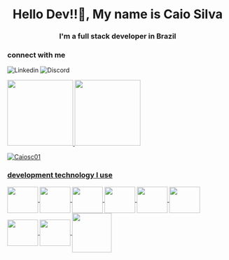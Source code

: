 

<h1 align="center">Hello Dev!!👋, My name is Caio Silva</h1>
<h3 align="center">I'm a full stack developer in Brazil</h3>



<h3 >connect with me</h3>

![Linkedin](https://img.shields.io/badge/LinkedIn-0077B5?style=for-the-badge&logo=linkedin&logoColor=white)
![Discord](https://img.shields.io/badge/Discord-7289DA?style=for-the-badge&logo=discord&logoColor=white)




<a href="https://github.com/CaioSC01">
<img height="150em" src="https://github-readme-stats.vercel.app/api/top-langs/?username=CaioSC01&layout=compact&langs_count=7&theme=vision-friendly-dark"/>
<img height="150em" src="https://github-readme-stats.vercel.app/api?username=CaioSC01&show_icons=true&theme=vision-friendly-dark&include_all_commits=true&count_private=true"/>
</div>
<p><img align="center" src="https://github-readme-streak-stats.herokuapp.com/?user=Caiosc01&" alt="Caiosc01" /></p>

 <h3 >development technology I use</h3>
 
<img  align="center" height="60" width="70"  src="https://cdn.jsdelivr.net/gh/devicons/devicon/icons/csharp/csharp-original.svg" />
<img  align="center"   height="60" width="70"   src="https://cdn.jsdelivr.net/gh/devicons/devicon/icons/git/git-original.svg" />
<img  align="center"   height="60" width="70"    src="https://cdn.jsdelivr.net/gh/devicons/devicon/icons/javascript/javascript-original.svg" />
<img  align="center"  height="60" width="70"    src="https://cdn.jsdelivr.net/gh/devicons/devicon/icons/nodejs/nodejs-original.svg" />
<img  align="center" height="60" width="70"    src="https://cdn.jsdelivr.net/gh/devicons/devicon/icons/react/react-original-wordmark.svg" />
<img  align="center"   height="60" width="70"   src="https://cdn.jsdelivr.net/gh/devicons/devicon/icons/typescript/typescript-original.svg" />
<img  align="center"   height="60" width="70"    src="https://cdn.jsdelivr.net/gh/devicons/devicon/icons/microsoftsqlserver/microsoftsqlserver-plain-wordmark.svg" />
<img  align="center" height="60" width="70"    src="https://cdn.jsdelivr.net/gh/devicons/devicon/icons/sass/sass-original.svg" />
<img align="center"   height="90" width="90"  src="https://cdn.jsdelivr.net/gh/devicons/devicon/icons/tailwindcss/tailwindcss-original-wordmark.svg" />

          
          
          
          
          
          
          
          
          
          
          

          


  
